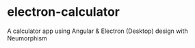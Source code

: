 # electron-calculator
A calculator app using Angular &amp; Electron (Desktop) design with Neumorphism
